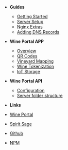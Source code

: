 - **Guides**

  - [Getting Started](getting-started.md)
  - [Server Setup](server-setup.md)
  - [Nginx Extras](nginx-extras.md)
  - [Adding DNS Records](add-dns-records.md)

- **Wine Portal APP**

  - [Overview](wine-app-overview.md)
    <!-- - [Introduction](wine-app-overview.md#introduction)
    - [Architechture](wine-app-overview.md#architecture)
    - [Main Features](wine-app-overview.md#main-features) -->
  - [QR Codes](wine-app-qr-codes.md)
    <!-- - [Dependencies](wine-app-qr-codes.md#dependencies)
    - [QR Code Generation](wine-app-qr-codes.md#qr-code-generation)
    - [Code Repository](wine-app-qr-codes.md#code-repository) -->
  - [Vineyard Mapping](vineyard-mapping.md)
    <!-- - [Google Maps API](vineyard-mapping.md#google-maps-api)
    - [Key Features](vineyard-mapping.md#key-features)
    - [Implementation](vineyard-mapping.md#vanilla-js-implementation)
    - [Code Repository](vineyard-mapping.md#code-repository) -->
  - [Wine Tokenization](wine-tokenization.md)
    <!-- - [The Process](wine-tokenization.md#the-process)
    - [Integration To Backend](wine-tokenization.md#integration-to-backend)
    - [Infrastructure Wallet](wine-tokenization.md#infrastructure-wallet)
    - [Building](wine-tokenization.md#building)
    - [Testing](wine-tokenization.md#testing)
    - [Using The contracts](wine-tokenization.md#using-the-contracts)
    - [Setting Data](wine-tokenization.md#setting-data)
    - [Transaction Code](wine-tokenization.md#transaction-code)
    - [Validators](wine-tokenization.md#the-validators)
    - [Code Repository](wine-tokenization.md#code-repository) -->
  - [IoT Storage](iot-storage.md)

- **Wine Portal API**

  - [Configuration](wine-api-configuration.md)
  - [Server folder structure](wine-api-folder-structure.md)

- **Links**
- [Wine Portal](https://wines.blazarlabs.io/)
- [Spirit Sage](https://www.spiritsage.store/dashboard)
- [Github](https://github.com/blazarlabs-io)
- [NPM](https://www.npmjs.com/settings/blzlabs/packages)
